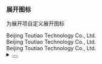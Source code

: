 ### 展开图标

为展开项自定义展开图标

<div class="cell-demo vp-raw">
  <yc-collapse :default-active-key="['1', 2]">
    <template #expand-icon="{ active }">
      <icon-face-smile-fill v-if="active" />
      <icon-face-frown-fill v-else />
    </template>
    <yc-collapse-item
      header="Beijing Toutiao Technology Co., Ltd."
      path="1">
      <template #expand-icon="{ active }">
        <icon-double-down v-if="active" />
        <icon-double-right v-else />
      </template>
      <div>Beijing Toutiao Technology Co., Ltd.</div>
    </yc-collapse-item>
    <yc-collapse-item
      header="Beijing Toutiao Technology Co., Ltd."
      :path="2">
      <div>Beijing Toutiao Technology Co., Ltd.</div>
    </yc-collapse-item>
    <yc-collapse-item
      header="Beijing Toutiao Technology Co., Ltd."
      path="3">
      <div>Beijing Toutiao Technology Co., Ltd.</div>
    </yc-collapse-item>
  </yc-collapse>
</div>

<details>
<summary>
 <button class="code-btn"  >
    <icon-code />
 </button>
</summary>

```vue
<template>
  <yc-collapse :default-active-key="['1', 2]">
    <template #expand-icon="{ active }">
      <icon-face-smile-fill v-if="active" />
      <icon-face-frown-fill v-else />
    </template>
    <yc-collapse-item
      header="Beijing Toutiao Technology Co., Ltd."
      path="1">
      <template #expand-icon="{ active }">
        <icon-double-down v-if="active" />
        <icon-double-right v-else />
      </template>
      <div>Beijing Toutiao Technology Co., Ltd.</div>
    </yc-collapse-item>
    <yc-collapse-item
      header="Beijing Toutiao Technology Co., Ltd."
      :path="2">
      <div>Beijing Toutiao Technology Co., Ltd.</div>
    </yc-collapse-item>
    <yc-collapse-item
      header="Beijing Toutiao Technology Co., Ltd."
      path="3">
      <div>Beijing Toutiao Technology Co., Ltd.</div>
    </yc-collapse-item>
  </yc-collapse>
</template>
```

</details>
